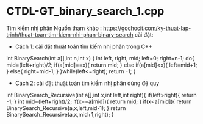 # CTDL-GT_binary_search_1.cpp
Tìm kiếm nhị phân
Nguồn tham khảo : https://gochocit.com/ky-thuat-lap-trinh/thuat-toan-tim-kiem-nhi-phan-binary-search
cài đặt: 
+ Cách 1: cài đặt thuật toán tìm kiếm nhị phân trong C++ 

int BinarySearch(int a[],int n,int x)
{
	int left, right, mid; left=0; right=n-1;
	do{
		mid=(left+right)/2;
		if(a[mid]==x){
			return mid;
		}
		else if(a[mid]<x){
			left=mid+1;
		}
		else{
			right=mid-1;
		}
	}while(left<=right);
	return -1;
}
+ Cách 2: cài đặt thuật toán tìm kiếm nhị phân dùng đệ quy 

int BinarySearch_Recursive(int a[],int x,int left,int right){
	if(left>right){
		return -1;
	}
	int mid=(left+right)/2;
	if(x==a[mid]){
		return mid;
	}
	if(x<a[mid]){
		return BinarySearch_Recursive(a,x,left,mid-1);
	}
	return BinarySearch_Recursive(a,x,mid+1,right);
}
